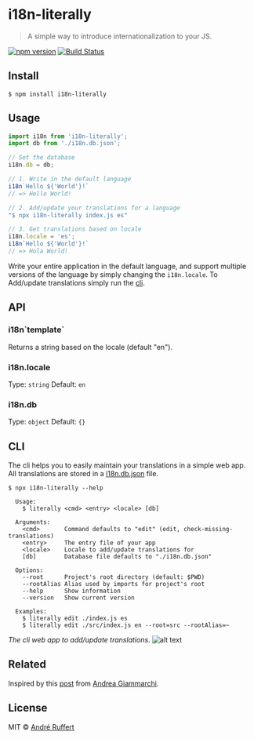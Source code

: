 # i18n-literally

> A simple way to introduce internationalization to your JS.

[![npm version](https://img.shields.io/npm/v/i18n-literally.svg)](https://www.npmjs.com/package/i18n-literally)
[![Build Status](https://travis-ci.org/andreruffert/i18n-literally.svg?branch=master)](https://travis-ci.org/andreruffert/i18n-literally)


## Install

```
$ npm install i18n-literally
```


## Usage

```js
import i18n from 'i18n-literally';
import db from './i18n.db.json';

// Set the database
i18n.db = db;

// 1. Write in the default language
i18n`Hello ${'World'}!`
// => Hello World!

// 2. Add/update your translations for a language
"$ npx i18n-literally index.js es"

// 3. Get translations based on locale
i18n.locale = 'es';
i18n`Hello ${'World'}!`
// => Hola World!
```

Write your entire application in the default language, and support multiple versions of the language by simply changing the `i18n.locale`. To Add/update translations simply run the [cli](#cli).


## API

### i18n\`template\`

Returns a string based on the locale (default "en").

### i18n.locale

Type: `string`
Default: `en`

### i18n.db

Type: `object`
Default: `{}`


## CLI

The cli helps you to easily maintain your translations in a simple web app.
All translations are stored in a [i18n.db.json](i18n.db.json) file.

```console
$ npx i18n-literally --help

  Usage:
    $ literally <cmd> <entry> <locale> [db]

  Arguments:
    <cmd>       Command defaults to "edit" (edit, check-missing-translations)
    <entry>     The entry file of your app
    <locale>    Locale to add/update translations for
    [db]        Database file defaults to "./i18n.db.json"

  Options:
    --root      Project's root directory (default: $PWD)
    --rootAlias Alias used by imports for project's root
    --help      Show information
    --version   Show current version

  Examples:
    $ literally edit ./index.js es
    $ literally edit ./src/index.js en --root=src --rootAlias=~
```

_The cli web app to add/update translations_.
![alt text](https://user-images.githubusercontent.com/464300/52097192-240d8c80-25ca-11e9-9a97-8a7d3b4626e0.png)


## Related

Inspired by this [post](https://codeburst.io/easy-i18n-in-10-lines-of-javascript-poc-eb9e5444d71e) from [Andrea Giammarchi](https://github.com/WebReflection).


## License

MIT © [André Ruffert](https://andreruffert.com)
